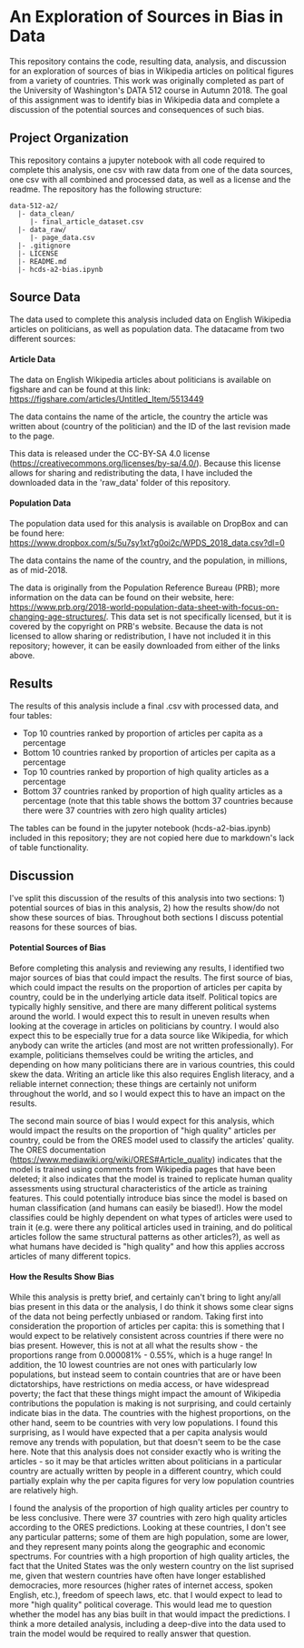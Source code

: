 # An Exploration of Sources in Bias in Data
This repository contains the code, resulting data, analysis, and discussion for an exploration of sources of bias in Wikipedia articles on political figures from a variety of countries. This work was originally completed as part of the University of Washington's DATA 512 course in Autumn 2018. The goal of this assignment was to identify bias in Wikipedia data and complete a discussion of the potential sources and consequences of such bias.

## Project Organization
This repository contains a jupyter notebook with all code required to complete this analysis, one csv with raw data from one of the data sources, one csv with all combined and processed data, as well as a license and the readme. The repository has the following structure:

```
data-512-a2/
  |- data_clean/
     |- final_article_dataset.csv
  |- data_raw/
     |- page_data.csv
  |- .gitignore
  |- LICENSE
  |- README.md
  |- hcds-a2-bias.ipynb
```

## Source Data
The data used to complete this analysis included data on English Wikipedia articles on politicians, as well as population data. The datacame from two different sources:

#### Article Data
The data on English Wikipedia articles about politicians is available on figshare and can be found at this link: https://figshare.com/articles/Untitled_Item/5513449

The data contains the name of the article, the country the article was written about (country of the politician) and the ID of the last revision made to the page.

This data is released under the CC-BY-SA 4.0 license (https://creativecommons.org/licenses/by-sa/4.0/). Because this license allows for sharing and redistributing the data, I have included the downloaded data in the 'raw_data' folder of this repository.

#### Population Data
The population data used for this analysis is available on DropBox and can be found here: https://www.dropbox.com/s/5u7sy1xt7g0oi2c/WPDS_2018_data.csv?dl=0

The data contains the name of the country, and the population, in millions, as of mid-2018. 

The data is originally from the Population Reference Bureau (PRB); more information on the data can be found on their website, here: https://www.prb.org/2018-world-population-data-sheet-with-focus-on-changing-age-structures/. This data set is not specifically licensed, but it is covered by the copyright on PRB's website. Because the data is not licensed to allow sharing or redistribution, I have not included it in this repository; however, it can be easily downloaded from either of the links above.

## Results
The results of this analysis include a final .csv with processed data, and four tables:

 - Top 10 countries ranked by proportion of articles per capita as a percentage
 - Bottom 10 countries ranked by proportion of articles per capita as a percentage
 - Top 10 countries ranked by proportion of high quality articles as a percentage
 - Bottom 37 countries ranked by proportion of high quality articles as a percentage (note that this table shows the bottom 37 countries because there were 37 countries with zero high quality articles)

The tables can be found in the jupyter notebook (hcds-a2-bias.ipynb) included in this repository; they are not copied here due to markdown's lack of table functionality.

## Discussion
I've split this discussion of the results of this analysis into two sections: 1) potential sources of bias in this analysis, 2) how the results show/do not show these sources of bias. Throughout both sections I discuss potential reasons for these sources of bias.

#### Potential Sources of Bias
Before completing this analysis and reviewing any results, I identified two major sources of bias that could impact the results. The first source of bias, which could impact the results on the proportion of articles per capita by country, could be in the underlying article data itself. Political topics are typically highly sensitive, and there are many different political systems around the world. I would expect this to result in uneven results when looking at the coverage in articles on politicians by country. I would also expect this to be especially true for a data source like Wikipedia, for which anybody can write the articles (and most are not written professionally). For example, politicians themselves could be writing the articles, and depending on how many politicians there are in various countries, this could skew the data. Writing an article like this also requires English literacy, and a reliable internet connection; these things are certainly not uniform throughout the world, and so I would expect this to have an impact on the results.

The second main source of bias I would expect for this analysis, which would impact the results on the proportion of "high quality" articles per country, could be from the ORES model used to classify the articles' quality. The ORES documentation (https://www.mediawiki.org/wiki/ORES#Article_quality) indicates that the model is trained using comments from Wikipedia pages that have been deleted; it also indicates that the model is trained to replicate human quality assessments using structural characteristics of the article as training features. This could potentially introduce bias since the model is based on human classification (and humans can easily be biased!). How the model classifies could be highly dependent on what types of articles were used to train it (e.g. were there any political articles used in training, and do political articles follow the same structural patterns as other articles?), as well as what humans have decided is "high quality" and how this applies accross articles of many different topics.

#### How the Results Show Bias
While this analysis is pretty brief, and certainly can't bring to light any/all bias present in this data or the analysis, I do think it shows some clear signs of the data not being perfectly unbiased or random. Taking first into consideration the proportion of articles per capita: this is something that I would expect to be relatively consistent across countries if there were no bias present. However, this is not at all what the results show - the proportions range from 0.000081% - 0.55%, which is a huge range! In addition, the 10 lowest countries are not ones with particularly low populations, but instead seem to contain countries that are or have been dictatorships, have restrictions on media access, or have widespread poverty; the fact that these things might impact the amount of Wikipedia contributions the population is making is not surprising, and could certainly indicate bias in the data. The countries with the highest proportions, on the other hand, seem to be countries with very low populations. I found this surprising, as I would have expected that a per capita analysis would remove any trends with population, but that doesn't seem to be the case here. Note that this analysis does not consider exactly who is writing the articles - so it may be that articles written about politicians in a particular country are actually written by people in a different country, which could partially explain why the per capita figures for very low population countries are relatively high. 

I found the analysis of the proportion of high quality articles per country to be less conclusive. There were 37 countries with zero high quality articles according to the ORES predictions. Looking at these countries, I don't see any particular patterns; some of them are high population, some are lower, and they represent many points along the geographic and economic spectrums. For countries with a high proportion of high quality articles, the fact that the United States was the only western country on the list suprised me, given that western countries have often have longer established democracies, more resources (higher rates of internet access, spoken English, etc.), freedom of speech laws, etc. that I would expect to lead to more "high quality" political coverage. This would lead me to question whether the model has any bias built in that would impact the predictions. I think a more detailed analysis, including a deep-dive into the data used to train the model would be required to really answer that question.
